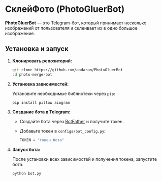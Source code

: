 # СклейФото (PhotoGluerBot)

**PhotoGluerBot** — это Telegram-бот, который принимает несколько изображений от пользователя и склеивает их в одно большое изображение.

## Установка и запуск

1. **Клонировать репозиторий:**

   ```bash
   git clone https://github.com/andaran/PhotoGluerBot
   cd photo-merge-bot
   ```

2. **Установка зависимостей:**

   Установите необходимые библиотеки через `pip`:

   ```bash
   pip install pillow aiogram
   ```

3. **Создание бота в Telegram:**

   - Создайте бота через [BotFather](https://t.me/BotFather) и получите токен.
   - Добавьте токен в `configs/bot_config.py`:

     ```python
     TOKEN = "токен бота"
     ```

4. **Запуск бота:**

   После установки всех зависимостей и получения токена, запустите бота:

   ```bash
   python bot.py
   ```